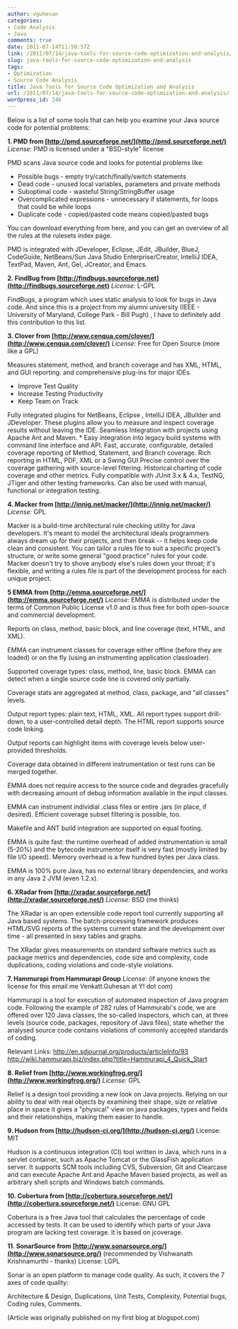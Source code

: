 ```yaml
---
author: vguhesan
categories:
- Code Analysis
- Java
comments: true
date: 2011-07-14T11:50:57Z
link: /2011/07/14/java-tools-for-source-code-optimization-and-analysis/
slug: java-tools-for-source-code-optimization-and-analysis
tags:
- Optimization
- Source Code Analysis
title: Java Tools for Source Code Optimization and Analysis
url: /2011/07/14/java-tools-for-source-code-optimization-and-analysis/
wordpress_id: 246
---
```


Below is a list of some tools that can help you examine your Java source code for potential problems:

**1. PMD from [http://pmd.sourceforge.net/](http://pmd.sourceforge.net/)**
_License:_ PMD is licensed under a "BSD-style" license

PMD scans Java source code and looks for potential problems like:

* Possible bugs - empty try/catch/finally/switch statements
* Dead code - unused local variables, parameters and private methods
* Suboptimal code - wasteful String/StringBuffer usage
* Overcomplicated expressions - unnecessary if statements, for loops that could be while loops
* Duplicate code - copied/pasted code means copied/pasted bugs

You can download everything from here, and you can get an overview of all the rules at the rulesets index page.

PMD is integrated with JDeveloper, Eclipse, JEdit, JBuilder, BlueJ, CodeGuide, NetBeans/Sun Java Studio Enterprise/Creator, IntelliJ IDEA, TextPad, Maven, Ant, Gel, JCreator, and Emacs.

**2. FindBug from [http://findbugs.sourceforge.net](http://findbugs.sourceforge.net)**
_License:_ L-GPL

FindBugs, a program which uses static analysis to look for bugs in Java code. And since this is a project from my alumni university (IEEE - University of Maryland, College Park - Bill Pugh) , I have to definitely add this contribution to this list.

**3. Clover from [http://www.cenqua.com/clover/](http://www.cenqua.com/clover/)**
_License:_ Free for Open Source (more like a GPL)

Measures statement, method, and branch coverage and has XML, HTML, and GUI reporting. and comprehensive plug-ins for major IDEs.

* Improve Test Quality
* Increase Testing Productivity
* Keep Team on Track

Fully integrated plugins for NetBeans, Eclipse , IntelliJ IDEA, JBuilder and JDeveloper. These plugins allow you to measure and inspect coverage results without leaving the IDE.
Seamless Integration with projects using Apache Ant and Maven. * Easy integration into legacy build systems with command line interface and API.
Fast, accurate, configurable, detailed coverage reporting of Method, Statement, and Branch coverage.
Rich reporting in HTML, PDF, XML or a Swing GUI
Precise control over the coverage gathering with source-level filtering.
Historical charting of code coverage and other metrics.
Fully compatible with JUnit 3.x & 4.x, TestNG, JTiger and other testing frameworks. Can also be used with manual, functional or integration testing.

**4. Macker from [http://innig.net/macker/](http://innig.net/macker/)**
_License:_ GPL

Macker is a build-time architectural rule checking utility for Java developers. It's meant to model the architectural ideals programmers always dream up for their projects, and then break -- it helps keep code clean and consistent. You can tailor a rules file to suit a specific project's structure, or write some general "good practice" rules for your code. Macker doesn't try to shove anybody else's rules down your throat; it's flexible, and writing a rules file is part of the development process for each unique project.

**5 EMMA from [http://emma.sourceforge.net/](http://emma.sourceforge.net/)**
_License:_ EMMA is distributed under the terms of Common Public License v1.0 and is thus free for both open-source and commercial development.

Reports on class, method, basic block, and line coverage (text, HTML, and XML).

EMMA can instrument classes for coverage either offline (before they are loaded) or on the fly (using an instrumenting application classloader).

Supported coverage types: class, method, line, basic block. EMMA can detect when a single source code line is covered only partially.

Coverage stats are aggregated at method, class, package, and "all classes" levels.

Output report types: plain text, HTML, XML. All report types support drill-down, to a user-controlled detail depth. The HTML report supports source code linking.

Output reports can highlight items with coverage levels below user-provided thresholds.

Coverage data obtained in different instrumentation or test runs can be merged together.

EMMA does not require access to the source code and degrades gracefully with decreasing amount of debug information available in the input classes.

EMMA can instrument individial .class files or entire .jars (in place, if desired). Efficient coverage subset filtering is possible, too.

Makefile and ANT build integration are supported on equal footing.

EMMA is quite fast: the runtime overhead of added instrumentation is small (5-20%) and the bytecode instrumentor itself is very fast (mostly limited by file I/O speed). Memory overhead is a few hundred bytes per Java class.

EMMA is 100% pure Java, has no external library dependencies, and works in any Java 2 JVM (even 1.2.x).

**6. XRadar from [http://xradar.sourceforge.net/](http://xradar.sourceforge.net/)**
_License:_ BSD (me thinks)

The XRadar is an open extensible code report tool currently supporting all Java based systems. The batch-processing framework produces HTML/SVG reports of the systems current state and the development over time - all presented in sexy tables and graphs.

The XRadar gives measurements on standard software metrics such as package metrics and dependencies, code size and complexity, code duplications, coding violations and code-style violations.

**7. Hammurapi from Hammurapi Group**
_License:_ (if anyone knows the license for this email me Venkatt.Guhesan at Y! dot com)

Hammurapi is a tool for execution of automated inspection of Java program code. Following the example of 282 rules of Hammurabi's code, we are offered over 120 Java classes, the so-called inspectors, which can, at three levels (source code, packages, repository of Java files), state whether the analysed source code contains violations of commonly accepted standards of coding.

Relevant Links:
http://en.sdjournal.org/products/articleInfo/93
http://wiki.hammurapi.biz/index.php?title=Hammurapi_4_Quick_Start

**8. Relief from [http://www.workingfrog.org/](http://www.workingfrog.org/)**
_License:_ GPL

Relief is a design tool providing a new look on Java projects. Relying on our ability to deal with real objects by examining their shape, size or relative place in space it gives a "physical" view on java packages, types and fields and their relationships, making them easier to handle.

**9. Hudson from [http://hudson-ci.org/](http://hudson-ci.org/)**
License: MIT

Hudson is a continuous integration (CI) tool written in Java, which runs in a servlet container, such as Apache Tomcat or the GlassFish application server. It supports SCM tools including CVS, Subversion, Git and Clearcase and can execute Apache Ant and Apache Maven based projects, as well as arbitrary shell scripts and Windows batch commands.

**10. Cobertura from [http://cobertura.sourceforge.net/](http://cobertura.sourceforge.net/)**
License: GNU GPL

Cobertura is a free Java tool that calculates the percentage of code accessed by tests. It can be used to identify which parts of your Java program are lacking test coverage. It is based on jcoverage.

**11. SonarSource from [http://www.sonarsource.org/](http://www.sonarsource.org/)** (recommended by Vishwanath Krishnamurthi - thanks)
License: LGPL

Sonar is an open platform to manage code quality. As such, it covers the 7 axes of code quality:

Architecture & Design, Duplications, Unit Tests, Complexity, Potential bugs, Coding rules, Comments.

(Article was originally published on my first blog at blogspot.com)
